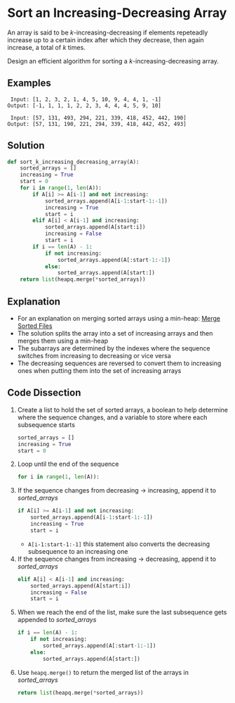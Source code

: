 # Sort an Increasing-Decreasing Array
An array is said to be _k_-increasing-decreasing if elements repeteadly increase up to a certain index after which they decrease, then again increase, a total of _k_ times.

Design an efficient algorithm for sorting a *k*-increasing-decreasing array.

## Examples
```
 Input: [1, 2, 3, 2, 1, 4, 5, 10, 9, 4, 4, 1, -1]
Output: [-1, 1, 1, 1, 2, 2, 3, 4, 4, 4, 5, 9, 10]

 Input: [57, 131, 493, 294, 221, 339, 418, 452, 442, 190]
Output: [57, 131, 190, 221, 294, 339, 418, 442, 452, 493]
```

## Solution
```python
def sort_k_increasing_decreasing_array(A):
    sorted_arrays = []
    increasing = True
    start = 0
    for i in range(1, len(A)):
        if A[i] >= A[i-1] and not increasing:
            sorted_arrays.append(A[i-1:start-1:-1])
            increasing = True
            start = i
        elif A[i] < A[i-1] and increasing:
            sorted_arrays.append(A[start:i])
            increasing = False
            start = i
        if i == len(A) - 1:
            if not increasing:
                sorted_arrays.append(A[:start-1:-1])
            else:
                sorted_arrays.append(A[start:])
    return list(heapq.merge(*sorted_arrays))
```

## Explanation
* For an explanation on merging sorted arrays using a min-heap: [Merge Sorted Files](sorted_arrays_merge.md)
* The solution splits the array into a set of increasing arrays and then merges them using a min-heap
* The subarrays are determined by the indexes where the sequence switches from increasing to decreasing or vice versa
* The decreasing sequences are reversed to convert them to increasing ones when putting them into the set of increasing arrays

## Code Dissection
1. Create a list to hold the set of sorted arrays, a boolean to help determine where the sequence changes, and a variable to store where each subsequence starts
    ```python
    sorted_arrays = []
    increasing = True
    start = 0
    ```
2. Loop until the end of the sequence
    ```python
    for i in range(1, len(A)):
    ```
3. If the sequence changes from decreasing -> increasing, append it to *sorted_arrays*
    ```python
    if A[i] >= A[i-1] and not increasing:
        sorted_arrays.append(A[i-1:start-1:-1])
        increasing = True
        start = i
    ```
    * `A[i-1:start-1:-1]` this statement also converts the decreasing subsequence to an increasing one
4. If the sequence changes from increasing -> decreasing, append it to *sorted_arrays*
    ```python
    elif A[i] < A[i-1] and increasing:
        sorted_arrays.append(A[start:i])
        increasing = False
        start = i
    ```
5. When we reach the end of the list, make sure the last subsequence gets appended to *sorted_arrays*
    ```python
    if i == len(A) - 1:
        if not increasing:
            sorted_arrays.append(A[:start-1:-1])
        else:
            sorted_arrays.append(A[start:])
    ```
6. Use `heapq.merge()` to return the merged list of the arrays in *sorted_arrays*
    ```python
    return list(heapq.merge(*sorted_arrays))
    ```